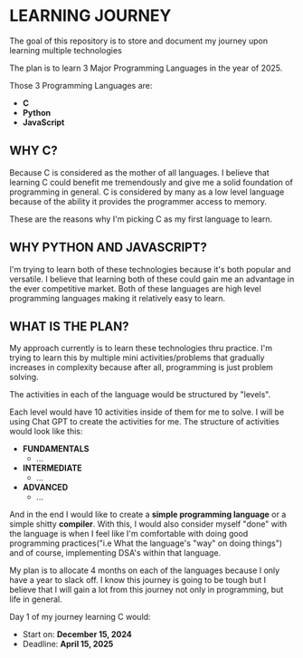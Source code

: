 # LEARNING JOURNEY

The goal of this repository is to store and document my journey upon learning multiple technologies

The plan is to learn 3 Major Programming Languages in the year of 2025.

Those 3 Programming Languages are:

- **C**
- **Python**
- **JavaScript**

## WHY C?

Because C is considered as the mother of all languages. I believe that learning C could benefit me tremendously and give me a solid foundation of programming in general. C is considered by many as a low level language because of the ability it provides the programmer access to memory.

These are the reasons why I'm picking C as my first language to learn.

## WHY PYTHON AND JAVASCRIPT?

I'm trying to learn both of these technologies because it's both popular and versatile. I believe that learning both of these could gain me an advantage in the ever competitive market. Both of these languages are high level programming languages making it relatively easy to learn.

## WHAT IS THE PLAN?

My approach currently is to learn these technologies thru practice. I'm trying to learn this by multiple mini activities/problems that gradually increases in complexity because after all, programming is just problem solving.

The activities in each of the language would be structured by "levels".

Each level would have 10 activities inside of them for me to solve. I will be using Chat GPT to create the activities for me. The structure of activities would look like this:

- **FUNDAMENTALS**
  - ...
- **INTERMEDIATE**
  - ...
- **ADVANCED**
  - ...

And in the end I would like to create a **simple programming language** or a simple shitty **compiler**. With this, I would also consider myself "done" with the language is when I feel like I'm comfortable with doing good programming practices("i.e What the language's "way" on doing things") and of course, implementing DSA's within that language.

My plan is to allocate 4 months on each of the languages because I only have a year to slack off. I know this journey is going to be tough but I believe that I will gain a lot from this journey not only in programming, but life in general.

Day 1 of my journey learning C would:

- Start on: **December 15, 2024**
- Deadline: **April 15, 2025**
